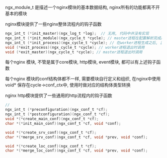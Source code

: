 ngx_module_t 是描述一个nginx模块的基本数据结构, nginx所有的功能都离不开基本的模块

nginx模块提供了一些nginx整体流程内的钩子函数

```c
ngx_int_t (*init_master)(ngx_log_t *log);  // 无用, 代码中并没有实现
ngx_int_t (*init_module)(ngx_cycle_t *cycle); // master进程在配置解析完成后, 执行模块初始化工作
ngx_int_t (*init_process)(ngx_cycle_t *cycle); // 在worker进程生成之后, 正式逻辑开始之前
void (*exit_process)(ngx_cycle_t *cycle); // worker进程退出时调用
void (*exit_master)(ngx_cycle_t *cycle); // master进程退出时调用
```

每个nginx 模块, 不管是属于core模块, http模块, event模块, 都可以有上述钩子函数

每个nginx 模块的conf结构体都不一样, 需要模块自行定义和组织, 在nginx中使用void* 保存在cycle->conf_ctx中, 使用时做对应的结构体类型转换



nginx http模块提供了一些通用的http流程内的钩子函数

```c
// 
ngx_int_t (*preconfiguration)(ngx_conf_t *cf);
ngx_int_t (*postconfiguration)(ngx_conf_t *cf);
void *(*create_main_conf)(ngx_conf_t *cf);
char *(*init_main_conf)(ngx_conf_t *cf, void *conf);

void *(*create_srv_conf)(ngx_conf_t *cf);
char *(*merge_srv_conf)(ngx_conf_t *cf, void *prev, void *conf);

void *(*create_loc_conf)(ngx_conf_t *cf);
char *(*merge_loc_conf)(ngx_conf_t *cf, void *prev, void *conf);
```



